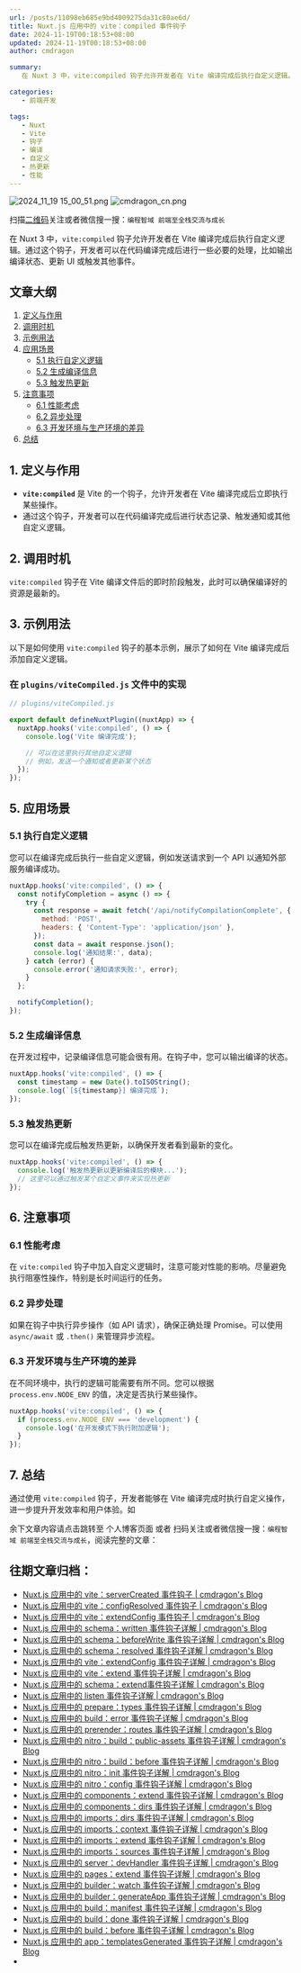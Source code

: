 ```yaml
---
url: /posts/11098eb685e9bd4009275da31c80ae6d/
title: Nuxt.js 应用中的 vite：compiled 事件钩子
date: 2024-11-19T00:18:53+08:00
updated: 2024-11-19T00:18:53+08:00
author: cmdragon

summary:
   在 Nuxt 3 中，vite:compiled 钩子允许开发者在 Vite 编译完成后执行自定义逻辑。通过这个钩子，开发者可以在代码编译完成后进行一些必要的处理，比如输出编译状态、更新 UI 或触发其他事件。

categories:
   - 前端开发

tags:
   - Nuxt
   - Vite
   - 钩子
   - 编译
   - 自定义
   - 热更新
   - 性能
---
```


<img src="https://static.cmdragon.cn/blog/images/2024_11_19 15_00_51.png@blog" title="2024_11_19 15_00_51.png" alt="2024_11_19 15_00_51.png"/>

<img src="https://api2.cmdragon.cn/upload/cmder/20250304_012821924.jpg" title="cmdragon_cn.png" alt="cmdragon_cn.png"/>


扫描[二维码](https://api2.cmdragon.cn/upload/cmder/20250304_012821924.jpg)关注或者微信搜一搜：`编程智域 前端至全栈交流与成长`



在 Nuxt 3 中，`vite:compiled` 钩子允许开发者在 Vite 编译完成后执行自定义逻辑。通过这个钩子，开发者可以在代码编译完成后进行一些必要的处理，比如输出编译状态、更新 UI 或触发其他事件。

## 文章大纲

1. [定义与作用](#1-定义与作用)
2. [调用时机](#2-调用时机)
3. [示例用法](#4-示例用法)
4. [应用场景](#5-应用场景)
    - [5.1 执行自定义逻辑](#51-执行自定义逻辑)
    - [5.2 生成编译信息](#52-生成编译信息)
    - [5.3 触发热更新](#53-触发热更新)
5. [注意事项](#6-注意事项)
    - [6.1 性能考虑](#61-性能考虑)
    - [6.2 异步处理](#62-异步处理)
    - [6.3 开发环境与生产环境的差异](#63-开发环境与生产环境的差异)
6. [总结](#7-总结)

## 1. 定义与作用

- **`vite:compiled`** 是 Vite 的一个钩子，允许开发者在 Vite 编译完成后立即执行某些操作。
- 通过这个钩子，开发者可以在代码编译完成后进行状态记录、触发通知或其他自定义逻辑。

## 2. 调用时机

`vite:compiled` 钩子在 Vite 编译文件后的即时阶段触发，此时可以确保编译好的资源是最新的。

## 3. 示例用法

以下是如何使用 `vite:compiled` 钩子的基本示例，展示了如何在 Vite 编译完成后添加自定义逻辑。

### 在 `plugins/viteCompiled.js` 文件中的实现

```javascript
// plugins/viteCompiled.js

export default defineNuxtPlugin((nuxtApp) => {
  nuxtApp.hooks('vite:compiled', () => {
    console.log('Vite 编译完成');

    // 可以在这里执行其他自定义逻辑
    // 例如，发送一个通知或者更新某个状态
  });
});
```

## 5. 应用场景

### 5.1 执行自定义逻辑

您可以在编译完成后执行一些自定义逻辑，例如发送请求到一个 API 以通知外部服务编译成功。

```javascript
nuxtApp.hooks('vite:compiled', () => {
  const notifyCompletion = async () => {
    try {
      const response = await fetch('/api/notifyCompilationComplete', {
        method: 'POST',
        headers: { 'Content-Type': 'application/json' },
      });
      const data = await response.json();
      console.log('通知结果:', data);
    } catch (error) {
      console.error('通知请求失败:', error);
    }
  };

  notifyCompletion();
});
```

### 5.2 生成编译信息

在开发过程中，记录编译信息可能会很有用。在钩子中，您可以输出编译的状态。

```javascript
nuxtApp.hooks('vite:compiled', () => {
  const timestamp = new Date().toISOString();
  console.log(`[${timestamp}] 编译完成`);
});
```

### 5.3 触发热更新

您可以在编译完成后触发热更新，以确保开发者看到最新的变化。

```javascript
nuxtApp.hooks('vite:compiled', () => {
  console.log('触发热更新以更新编译后的模块...');
  // 这里可以通过触发某个自定义事件来实现热更新
});
```

## 6. 注意事项

### 6.1 性能考虑

在 `vite:compiled` 钩子中加入自定义逻辑时，注意可能对性能的影响。尽量避免执行阻塞性操作，特别是长时间运行的任务。

### 6.2 异步处理

如果在钩子中执行异步操作（如 API 请求），确保正确处理 Promise。可以使用 `async/await` 或 `.then()` 来管理异步流程。

### 6.3 开发环境与生产环境的差异

在不同环境中，执行的逻辑可能需要有所不同。您可以根据 `process.env.NODE_ENV` 的值，决定是否执行某些操作。

```javascript
nuxtApp.hooks('vite:compiled', () => {
  if (process.env.NODE_ENV === 'development') {
    console.log('在开发模式下执行附加逻辑');
  }
});
```

## 7. 总结

通过使用 `vite:compiled` 钩子，开发者能够在 Vite 编译完成时执行自定义操作，进一步提升开发效率和用户体验。如

余下文章内容请点击跳转至 个人博客页面 或者 扫码关注或者微信搜一搜：`编程智域 前端至全栈交流与成长`，阅读完整的文章：

## 往期文章归档：

- [Nuxt.js 应用中的 vite：serverCreated 事件钩子 | cmdragon's Blog](https://blog.cmdragon.cn/posts/ab7710befd8e/)
- [Nuxt.js 应用中的 vite：configResolved 事件钩子 | cmdragon's Blog](https://blog.cmdragon.cn/posts/1266785cead8/)
- [Nuxt.js 应用中的 vite：extendConfig 事件钩子 | cmdragon's Blog](https://blog.cmdragon.cn/posts/e1ea2c9a1566/)
- [Nuxt.js 应用中的 schema：written 事件钩子详解 | cmdragon's Blog](https://blog.cmdragon.cn/posts/11121d82a55c/)
- [Nuxt.js 应用中的 schema：beforeWrite 事件钩子详解 | cmdragon's Blog](https://blog.cmdragon.cn/posts/14f648e6cb9f/)
- [Nuxt.js 应用中的 schema：resolved 事件钩子详解 | cmdragon's Blog](https://blog.cmdragon.cn/posts/c343331f3f06/)
- [Nuxt.js 应用中的 vite：extendConfig 事件钩子详解 | cmdragon's Blog](https://blog.cmdragon.cn/posts/5ea147f7e6ee/)
- [Nuxt.js 应用中的 vite：extend 事件钩子详解 | cmdragon's Blog](https://blog.cmdragon.cn/posts/76f8905ddea2/)
- [Nuxt.js 应用中的 schema：extend事件钩子详解 | cmdragon's Blog](https://blog.cmdragon.cn/posts/271e7f413d3a/)
- [Nuxt.js 应用中的 listen 事件钩子详解 | cmdragon's Blog](https://blog.cmdragon.cn/posts/bfdfe1fbb4cc/)
- [Nuxt.js 应用中的 prepare：types 事件钩子详解 | cmdragon's Blog](https://blog.cmdragon.cn/posts/a893a1ffa34a/)
- [Nuxt.js 应用中的 build：error 事件钩子详解 | cmdragon's Blog](https://blog.cmdragon.cn/posts/6ea046edf756/)
- [Nuxt.js 应用中的 prerender：routes 事件钩子详解 | cmdragon's Blog](https://blog.cmdragon.cn/posts/925363b7ba91/)
- [Nuxt.js 应用中的 nitro：build：public-assets 事件钩子详解 | cmdragon's Blog](https://blog.cmdragon.cn/posts/e3ab63fec9ce/)
- [Nuxt.js 应用中的 nitro：build：before 事件钩子详解 | cmdragon's Blog](https://blog.cmdragon.cn/posts/1c70713c402c/)
- [Nuxt.js 应用中的 nitro：init 事件钩子详解 | cmdragon's Blog](https://blog.cmdragon.cn/posts/8122bb43e5c6/)
- [Nuxt.js 应用中的 nitro：config 事件钩子详解 | cmdragon's Blog](https://blog.cmdragon.cn/posts/61ef115005d4/)
- [Nuxt.js 应用中的 components：extend 事件钩子详解 | cmdragon's Blog](https://blog.cmdragon.cn/posts/f1df4f41c9a9/)
- [Nuxt.js 应用中的 components：dirs 事件钩子详解 | cmdragon's Blog](https://blog.cmdragon.cn/posts/0f896139298c/)
- [Nuxt.js 应用中的 imports：dirs 事件钩子详解 | cmdragon's Blog](https://blog.cmdragon.cn/posts/ddb970c3c508/)
- [Nuxt.js 应用中的 imports：context 事件钩子详解 | cmdragon's Blog](https://blog.cmdragon.cn/posts/95d21c3b16f6/)
- [Nuxt.js 应用中的 imports：extend 事件钩子详解 | cmdragon's Blog](https://blog.cmdragon.cn/posts/002d9daf4c46/)
- [Nuxt.js 应用中的 imports：sources 事件钩子详解 | cmdragon's Blog](https://blog.cmdragon.cn/posts/f4858dcadca1/)
- [Nuxt.js 应用中的 server：devHandler 事件钩子详解 | cmdragon's Blog](https://blog.cmdragon.cn/posts/801ed4ce0612/)
- [Nuxt.js 应用中的 pages：extend 事件钩子详解 | cmdragon's Blog](https://blog.cmdragon.cn/posts/83af28e7c789/)
- [Nuxt.js 应用中的 builder：watch 事件钩子详解 | cmdragon's Blog](https://blog.cmdragon.cn/posts/fa5b7db36d2d/)
- [Nuxt.js 应用中的 builder：generateApp 事件钩子详解 | cmdragon's Blog](https://blog.cmdragon.cn/posts/adc96aee3b3c/)
- [Nuxt.js 应用中的 build：manifest 事件钩子详解 | cmdragon's Blog](https://blog.cmdragon.cn/posts/523de9001247/)
- [Nuxt.js 应用中的 build：done 事件钩子详解 | cmdragon's Blog](https://blog.cmdragon.cn/posts/41dece9c782c/)
- [Nuxt.js 应用中的 build：before 事件钩子详解 | cmdragon's Blog](https://blog.cmdragon.cn/posts/eb2bd3bbfab8/)
- [Nuxt.js 应用中的 app：templatesGenerated 事件钩子详解 | cmdragon's Blog](https://blog.cmdragon.cn/posts/b76b5d553a8b/)
-

